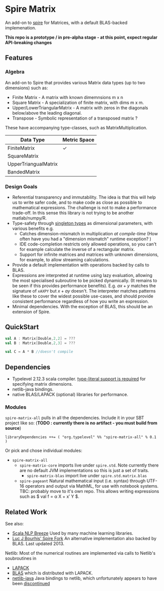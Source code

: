 # Spire Matrix

An add-on to [spire](https://github.com/non/spire) for Matrices, with a default BLAS-backed implemenation.

**This repo is a prototype / in pre-alpha stage - at this point, expect regular API-breaking changes**

## Features

### Algebra

An add-on to Spire that provides various Matrix data types (up to two dimensions) such as:

* Finite Matrix - A matrix with known dimemnsions m x n
* Square Matrix - A specialization of finite matrix, with dims m x m. 
* Upper/LowerTriangularMatrix - A matrix with zeros in the diagonals below/above the leading diagonal.
* Transpose - Symbolic representation of a transposed matrix ?

These have accompanying type-classes, such as MatrixMultiplication.

| Data Type             | Metric Space | 
| --------------------- | ------------ |
| FiniteMatrix          |      ✓       |
| SquareMatrix          |              |
| UpperTriangualMatrix  |              |
| BandedMatrix          |              |


### Design Goals

* Referential transparency and immutability. The idea is that this will help us to write safer code, and to make code as close as possible to mathematical expressions. The challenge is not to make a performance trade-off. In this sense this library is not trying to be another matlab/numpy/R.
* Type-safety through [singleton types](http://docs.scala-lang.org/sips/pending/42.type.html) as dimensional parameters, with various benefits e.g.
  * Catches dimension-mismatch in multiplication *at compile-time* (How often have you had a "dimension mismatch" runtime exception? )
  * IDE code-completion restricts only allowed operations, so you can't for example calculate the inverse of a rectangular matrix.
  * Support for infinite matrices and matrices with unknown dimensions, for example, to allow streaming calculations.
* Provide a default implementation with operations backed by calls to BLAS.
* Expressions are interpreted at runtime using lazy evaluation, allowing the most specialised subroutine to be picked dynamically. (It remains to be seen if this provides performance benefits). E.g. $ax + y$ matches the signature of `xAXPY` but $x + ay$ doesn't. The interpreter matches patterns like these to cover the widest possible use-cases, and should provide consistent performance regardless of how you write an expression.
* Minimal dependencies. With the exception of BLAS, this should be an extension of Spire.

## QuickStart


```scala
val A : Matrix[Double,2,2] = ???
val B : Matrix[Double,2,3] = ???

val C = A * B //doesn't compile

```
  

## Dependencies

* Typelevel 2.12.3 scala compiler. [type-literal support is required](https://github.com/typelevel/scala/blob/typelevel-readme/notes/typelevel-4.md#literal-types-pull5310-milesabin) for specifying matrix dimensions.
* netlib-java bindings.
* native BLAS/LAPACK (optional) libraries for performance.

### Modules
`spire-matrix-all` pulls in all the dependencies. Include it in your SBT project like so: (**TODO : currently there is no artifact - you must build from source**)

    libraryDependencies ++= ( "org.typelevel" %% "spire-matrix-all" % 0.1 )
    
Or pick and chose individual modules:

* `spire-matrix-all`
  * `spire-matrix-core` imports live under `spire.std`. Note currently there are no default JVM implementations so this is just a set of traits.
    * `spire-matrix-blas` import live under `spire.std.matrix.blas`
  * `spire-pageant` Natural mathematical input (i.e. syntax) through UTF-16 operators and output via MathML, for use with notebook systems. TBC: probably move to it's own repo. This allows writing expressions such as $ val f = α X + x′ Y $.


## Related Work

See also:
* [Scala NLP Breeze](https://github.com/scalanlp/breeze/) Used by many machine learning libraries.
* [Luc J Bourhis' Spire Fork](https://github.com/luc-j-bourhis/spire/tree/topic/matrix-wip) An alternative implementation also backed by BLAS. Last updated 2013.

Netlib:
Most of the numerical routines are implemented via calls to Netlib's soubroutines in 
* [LAPACK](http://www.netlib.org/lapack/)
* [BLAS](http://www.netlib.org/blas/) which is distributed with LAPACK.
* [netlib-java](https://webcache.googleusercontent.com/search?q=cache:1OzhoqU_3uYJ:https://github.com/fommil/netlib-java/tree/master/netlib+&cd=1&hl=en&ct=clnk&gl=uk) Java bindings to netlib, which unfortunately appears to have been [discontinued](https://stackoverflow.com/questions/46267411/has-netlib-java-been-discontinued)

